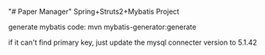 "# Paper Manager" 
Spring+Struts2+Mybatis Project 

generate mybatis code:
mvn mybatis-generator:generate

if it can't find primary key, just update the mysql connecter version to 5.1.42
